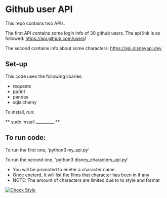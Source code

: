 # Github user API 

This repo contains two APIs. 

The first API contains some login info of 30 github users. The api link is as
followed: https://api.github.com/users!

The second contains info about some characters: https://api.disneyapi.dev
## Set-up 

This code uses the following libaries: 
* requests
* pprint
* pandas
* sqlalchemy

To install, run: 

** sudo install _________ **

## To run code:

To run the first one, 'python3 my_api.py'

To run the second one, 'python3 disney_characters_api.py'
- You will be promoted to eneter a character name 
- Once eneterd, it will list the films that character has been in if any 
- NOTE: The amount of characters are limited due to to style and format 

[![Check Style](https://github.com/paolacalle/my_api_project/actions/workflows/check_style.yaml/badge.svg)](https://github.com/paolacalle/my_api_project/actions/workflows/check_style.yaml)
